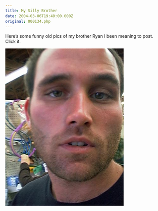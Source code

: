 ```yaml
---
title: My Silly Brother
date: 2004-03-06T19:40:00.000Z
original: 000134.php
---
```


Here’s some funny old pics of my brother Ryan I been meaning to post. Click it.

<p class="polaroid"><img src="./ryan-0.jpg" /></p>
